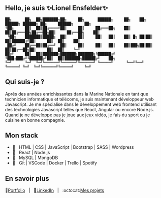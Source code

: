## Hello, je suis ✨Lionel Ensfelder✨

```
██╗      ██╗  ██╗███████╗██╗     ██╗      ██████╗     ██╗    ██╗ ██████╗ ██████╗ ██╗     ██████╗     ██╗
╚██╗     ██║  ██║██╔════╝██║     ██║     ██╔═══██╗    ██║    ██║██╔═══██╗██╔══██╗██║     ██╔══██╗    ██║
 ╚██╗    ███████║█████╗  ██║     ██║     ██║   ██║    ██║ █╗ ██║██║   ██║██████╔╝██║     ██║  ██║    ██║
 ██╔╝    ██╔══██║██╔══╝  ██║     ██║     ██║   ██║    ██║███╗██║██║   ██║██╔══██╗██║     ██║  ██║    ╚═╝
██╔╝     ██║  ██║███████╗███████╗███████╗╚██████╔╝    ╚███╔███╔╝╚██████╔╝██║  ██║███████╗██████╔╝    ██╗
╚═╝      ╚═╝  ╚═╝╚══════╝╚══════╝╚══════╝ ╚═════╝      ╚══╝╚══╝  ╚═════╝ ╚═╝  ╚═╝╚══════╝╚═════╝     ╚═╝
```

## Qui suis-je ?

Après des années enrichissantes dans la Marine Nationale en tant que technicien informatique et télécoms, je suis maintenant développeur web Javascript. Je me spécialise dans le développement web frontend utilisant des technologies Javascript telles que React, Angular ou encore Node.js. Quand je ne développe pas je joue aux jeux vidéo, je fais du sport ou je cuisine en bonne compagnie.

## Mon stack

- 💪 &nbsp; HTML | CSS | JavaScript | Bootstrap | SASS | Wordpress
- 💖 &nbsp; React | Node.js
- 💾 &nbsp; MySQL | MongoDB
- 🚀 &nbsp; Git | VSCode | Docker | Trello | Spotify

## En savoir plus
🎨[Portfolio](https://lioens.dev)&nbsp;&nbsp;&nbsp;|&nbsp;&nbsp;&nbsp;👔[LinkedIn](https://www.linkedin.com/in/lionel-ensfelder/)&nbsp;&nbsp;&nbsp;|&nbsp;&nbsp;&nbsp;:octocat:[Mes projets](https://github.com/LionelENSFELDER?tab=repositories)
